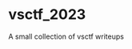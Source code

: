# vsctf_2023

<!--
#field
CTF

#groups
Writeups

#languages
Python

#frames and libs

-->

A small collection of vsctf writeups
